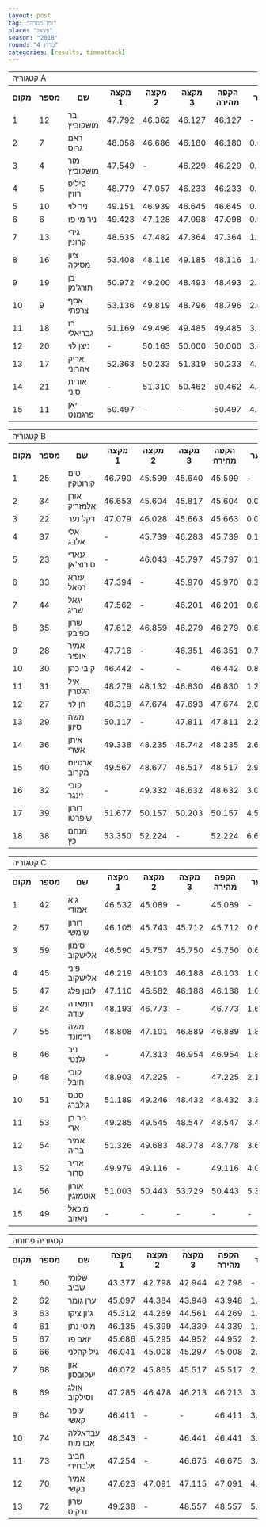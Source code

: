 ```yaml
---
layout: post
tag: "זמן מטרה"
place: "פצאל"
season: "2018"
round: "מרוץ 4"
categories: [results, timeattack]
---
```

<table class="line_color">
    <tr>
        <td colspan="99" class="title_font">קטגוריה A</td>
    </tr>
    <tr class="rnkh_bkcolor">
        <th class="rnkh_font">מקום</th>
        <th class="rnkh_font">מספר</th>
        <th class="rnkh_font">שם</th>
        <th class="rnkh_font">מקצה 1</th>
        <th class="rnkh_font">מקצה 2</th>
        <th class="rnkh_font">מקצה 3</th>
        <th class="rnkh_font">הקפה מהירה</th>
        <th class="rnkh_font">פער</th>
    </tr>
    <tr class="rnk_bkcolor">
        <td class="rnk_font">1</td>
        <td class="rnk_font">12</td>
        <td class="rnk_font">בר מושקוביץ</td>
        <td class="rnk_font">47.792</td>
        <td class="rnk_font">46.362</td>
        <td class="rnk_font">46.127</td>
        <td class="rnk_font">46.127</td>
        <td class="rnk_font">-</td>
    </tr>
    <tr class="rnk_bkcolor">
        <td class="rnk_font">2</td>
        <td class="rnk_font">7</td>
        <td class="rnk_font">ראם גרוס</td>
        <td class="rnk_font">48.058</td>
        <td class="rnk_font">46.686</td>
        <td class="rnk_font">46.180</td>
        <td class="rnk_font">46.180</td>
        <td class="rnk_font">0.053</td>
    </tr>
    <tr class="rnk_bkcolor">
        <td class="rnk_font">3</td>
        <td class="rnk_font">4</td>
        <td class="rnk_font">מור מושקוביץ</td>
        <td class="rnk_font">47.549</td>
        <td class="rnk_font">-</td>
        <td class="rnk_font">46.229</td>
        <td class="rnk_font">46.229</td>
        <td class="rnk_font">0.102</td>
    </tr>
    <tr class="rnk_bkcolor">
        <td class="rnk_font">4</td>
        <td class="rnk_font">5</td>
        <td class="rnk_font">פיליפ רוזין</td>
        <td class="rnk_font">48.779</td>
        <td class="rnk_font">47.057</td>
        <td class="rnk_font">46.233</td>
        <td class="rnk_font">46.233</td>
        <td class="rnk_font">0.106</td>
    </tr>
    <tr class="rnk_bkcolor">
        <td class="rnk_font">5</td>
        <td class="rnk_font">10</td>
        <td class="rnk_font">ניר לוי</td>
        <td class="rnk_font">49.151</td>
        <td class="rnk_font">46.939</td>
        <td class="rnk_font">46.645</td>
        <td class="rnk_font">46.645</td>
        <td class="rnk_font">0.518</td>
    </tr>
    <tr class="rnk_bkcolor">
        <td class="rnk_font">6</td>
        <td class="rnk_font">6</td>
        <td class="rnk_font">ניר מי פז</td>
        <td class="rnk_font">49.423</td>
        <td class="rnk_font">47.128</td>
        <td class="rnk_font">47.098</td>
        <td class="rnk_font">47.098</td>
        <td class="rnk_font">0.971</td>
    </tr>
    <tr class="rnk_bkcolor">
        <td class="rnk_font">7</td>
        <td class="rnk_font">13</td>
        <td class="rnk_font">גידי קרונין</td>
        <td class="rnk_font">48.635</td>
        <td class="rnk_font">47.482</td>
        <td class="rnk_font">47.364</td>
        <td class="rnk_font">47.364</td>
        <td class="rnk_font">1.237</td>
    </tr>
    <tr class="rnk_bkcolor">
        <td class="rnk_font">8</td>
        <td class="rnk_font">16</td>
        <td class="rnk_font">ציון מסיקה</td>
        <td class="rnk_font">53.408</td>
        <td class="rnk_font">48.116</td>
        <td class="rnk_font">49.185</td>
        <td class="rnk_font">48.116</td>
        <td class="rnk_font">1.989</td>
    </tr>
    <tr class="rnk_bkcolor">
        <td class="rnk_font">9</td>
        <td class="rnk_font">19</td>
        <td class="rnk_font">בן תורג'מן</td>
        <td class="rnk_font">50.972</td>
        <td class="rnk_font">49.200</td>
        <td class="rnk_font">48.493</td>
        <td class="rnk_font">48.493</td>
        <td class="rnk_font">2.366</td>
    </tr>
    <tr class="rnk_bkcolor">
        <td class="rnk_font">10</td>
        <td class="rnk_font">9</td>
        <td class="rnk_font">אסף צרפתי</td>
        <td class="rnk_font">53.136</td>
        <td class="rnk_font">49.819</td>
        <td class="rnk_font">48.796</td>
        <td class="rnk_font">48.796</td>
        <td class="rnk_font">2.669</td>
    </tr>
    <tr class="rnk_bkcolor">
        <td class="rnk_font">11</td>
        <td class="rnk_font">18</td>
        <td class="rnk_font">רז גבריאלי</td>
        <td class="rnk_font">51.169</td>
        <td class="rnk_font">49.496</td>
        <td class="rnk_font">49.485</td>
        <td class="rnk_font">49.485</td>
        <td class="rnk_font">3.358</td>
    </tr>
    <tr class="rnk_bkcolor">
        <td class="rnk_font">12</td>
        <td class="rnk_font">20</td>
        <td class="rnk_font">ניצן לוי</td>
        <td class="rnk_font">-</td>
        <td class="rnk_font">50.163</td>
        <td class="rnk_font">50.000</td>
        <td class="rnk_font">50.000</td>
        <td class="rnk_font">3.873</td>
    </tr>
    <tr class="rnk_bkcolor">
        <td class="rnk_font">13</td>
        <td class="rnk_font">17</td>
        <td class="rnk_font">אריק אהרוני</td>
        <td class="rnk_font">52.363</td>
        <td class="rnk_font">50.233</td>
        <td class="rnk_font">51.319</td>
        <td class="rnk_font">50.233</td>
        <td class="rnk_font">4.106</td>
    </tr>
    <tr class="rnk_bkcolor">
        <td class="rnk_font">14</td>
        <td class="rnk_font">21</td>
        <td class="rnk_font">אורית סיני</td>
        <td class="rnk_font">-</td>
        <td class="rnk_font">51.310</td>
        <td class="rnk_font">50.462</td>
        <td class="rnk_font">50.462</td>
        <td class="rnk_font">4.335</td>
    </tr>
    <tr class="rnk_bkcolor">
        <td class="rnk_font">15</td>
        <td class="rnk_font">11</td>
        <td class="rnk_font">יאן פרגמנט</td>
        <td class="rnk_font">50.497</td>
        <td class="rnk_font">-</td>
        <td class="rnk_font">-</td>
        <td class="rnk_font">50.497</td>
        <td class="rnk_font">4.370</td>
    </tr>
</table>
<table class="line_color">
    <tr>
        <td colspan="99" class="title_font">קטגוריה B</td>
    </tr>
    <tr class="rnkh_bkcolor">
        <th class="rnkh_font">מקום</th>
        <th class="rnkh_font">מספר</th>
        <th class="rnkh_font">שם</th>
        <th class="rnkh_font">מקצה 1</th>
        <th class="rnkh_font">מקצה 2</th>
        <th class="rnkh_font">מקצה 3</th>
        <th class="rnkh_font">הקפה מהירה</th>
        <th class="rnkh_font">פער</th>
    </tr>
    <tr class="rnk_bkcolor">
        <td class="rnk_font">1</td>
        <td class="rnk_font">25</td>
        <td class="rnk_font">טים קורוטקין</td>
        <td class="rnk_font">46.790</td>
        <td class="rnk_font">45.599</td>
        <td class="rnk_font">45.640</td>
        <td class="rnk_font">45.599</td>
        <td class="rnk_font">-</td>
    </tr>
    <tr class="rnk_bkcolor">
        <td class="rnk_font">2</td>
        <td class="rnk_font">34</td>
        <td class="rnk_font">אורן אלמזריק</td>
        <td class="rnk_font">46.653</td>
        <td class="rnk_font">45.604</td>
        <td class="rnk_font">45.817</td>
        <td class="rnk_font">45.604</td>
        <td class="rnk_font">0.005</td>
    </tr>
    <tr class="rnk_bkcolor">
        <td class="rnk_font">3</td>
        <td class="rnk_font">22</td>
        <td class="rnk_font">דקל נער</td>
        <td class="rnk_font">47.079</td>
        <td class="rnk_font">46.028</td>
        <td class="rnk_font">45.663</td>
        <td class="rnk_font">45.663</td>
        <td class="rnk_font">0.064</td>
    </tr>
    <tr class="rnk_bkcolor">
        <td class="rnk_font">4</td>
        <td class="rnk_font">37</td>
        <td class="rnk_font">אלי אלבג</td>
        <td class="rnk_font">-</td>
        <td class="rnk_font">45.739</td>
        <td class="rnk_font">46.283</td>
        <td class="rnk_font">45.739</td>
        <td class="rnk_font">0.140</td>
    </tr>
    <tr class="rnk_bkcolor">
        <td class="rnk_font">5</td>
        <td class="rnk_font">23</td>
        <td class="rnk_font">גנאדי סורוצ'אן</td>
        <td class="rnk_font">-</td>
        <td class="rnk_font">46.043</td>
        <td class="rnk_font">45.797</td>
        <td class="rnk_font">45.797</td>
        <td class="rnk_font">0.198</td>
    </tr>
    <tr class="rnk_bkcolor">
        <td class="rnk_font">6</td>
        <td class="rnk_font">33</td>
        <td class="rnk_font">עזרא רפאל</td>
        <td class="rnk_font">47.394</td>
        <td class="rnk_font">-</td>
        <td class="rnk_font">45.970</td>
        <td class="rnk_font">45.970</td>
        <td class="rnk_font">0.371</td>
    </tr>
    <tr class="rnk_bkcolor">
        <td class="rnk_font">7</td>
        <td class="rnk_font">44</td>
        <td class="rnk_font">יגאל שריג</td>
        <td class="rnk_font">47.562</td>
        <td class="rnk_font">-</td>
        <td class="rnk_font">46.201</td>
        <td class="rnk_font">46.201</td>
        <td class="rnk_font">0.602</td>
    </tr>
    <tr class="rnk_bkcolor">
        <td class="rnk_font">8</td>
        <td class="rnk_font">35</td>
        <td class="rnk_font">שרון ספיבק</td>
        <td class="rnk_font">47.612</td>
        <td class="rnk_font">46.859</td>
        <td class="rnk_font">46.279</td>
        <td class="rnk_font">46.279</td>
        <td class="rnk_font">0.680</td>
    </tr>
    <tr class="rnk_bkcolor">
        <td class="rnk_font">9</td>
        <td class="rnk_font">28</td>
        <td class="rnk_font">אמיר אופיר</td>
        <td class="rnk_font">47.716</td>
        <td class="rnk_font">-</td>
        <td class="rnk_font">46.351</td>
        <td class="rnk_font">46.351</td>
        <td class="rnk_font">0.752</td>
    </tr>
    <tr class="rnk_bkcolor">
        <td class="rnk_font">10</td>
        <td class="rnk_font">30</td>
        <td class="rnk_font">קובי כהן</td>
        <td class="rnk_font">46.442</td>
        <td class="rnk_font">-</td>
        <td class="rnk_font">-</td>
        <td class="rnk_font">46.442</td>
        <td class="rnk_font">0.843</td>
    </tr>
    <tr class="rnk_bkcolor">
        <td class="rnk_font">11</td>
        <td class="rnk_font">31</td>
        <td class="rnk_font">איל הלפרין</td>
        <td class="rnk_font">48.279</td>
        <td class="rnk_font">48.132</td>
        <td class="rnk_font">46.830</td>
        <td class="rnk_font">46.830</td>
        <td class="rnk_font">1.231</td>
    </tr>
    <tr class="rnk_bkcolor">
        <td class="rnk_font">12</td>
        <td class="rnk_font">27</td>
        <td class="rnk_font">חן לוי</td>
        <td class="rnk_font">48.319</td>
        <td class="rnk_font">47.674</td>
        <td class="rnk_font">47.693</td>
        <td class="rnk_font">47.674</td>
        <td class="rnk_font">2.075</td>
    </tr>
    <tr class="rnk_bkcolor">
        <td class="rnk_font">13</td>
        <td class="rnk_font">29</td>
        <td class="rnk_font">משה סיוון</td>
        <td class="rnk_font">50.117</td>
        <td class="rnk_font">-</td>
        <td class="rnk_font">47.811</td>
        <td class="rnk_font">47.811</td>
        <td class="rnk_font">2.212</td>
    </tr>
    <tr class="rnk_bkcolor">
        <td class="rnk_font">14</td>
        <td class="rnk_font">36</td>
        <td class="rnk_font">איתן אשרי</td>
        <td class="rnk_font">49.338</td>
        <td class="rnk_font">48.235</td>
        <td class="rnk_font">48.742</td>
        <td class="rnk_font">48.235</td>
        <td class="rnk_font">2.636</td>
    </tr>
    <tr class="rnk_bkcolor">
        <td class="rnk_font">15</td>
        <td class="rnk_font">40</td>
        <td class="rnk_font">ארטיום מקרוב</td>
        <td class="rnk_font">49.567</td>
        <td class="rnk_font">48.677</td>
        <td class="rnk_font">48.517</td>
        <td class="rnk_font">48.517</td>
        <td class="rnk_font">2.918</td>
    </tr>
    <tr class="rnk_bkcolor">
        <td class="rnk_font">16</td>
        <td class="rnk_font">32</td>
        <td class="rnk_font">קובי זינגר</td>
        <td class="rnk_font">-</td>
        <td class="rnk_font">49.332</td>
        <td class="rnk_font">48.632</td>
        <td class="rnk_font">48.632</td>
        <td class="rnk_font">3.033</td>
    </tr>
    <tr class="rnk_bkcolor">
        <td class="rnk_font">17</td>
        <td class="rnk_font">39</td>
        <td class="rnk_font">דורון שיפרטו</td>
        <td class="rnk_font">51.677</td>
        <td class="rnk_font">50.157</td>
        <td class="rnk_font">50.203</td>
        <td class="rnk_font">50.157</td>
        <td class="rnk_font">4.558</td>
    </tr>
    <tr class="rnk_bkcolor">
        <td class="rnk_font">18</td>
        <td class="rnk_font">38</td>
        <td class="rnk_font">מנחם כץ</td>
        <td class="rnk_font">53.350</td>
        <td class="rnk_font">52.224</td>
        <td class="rnk_font">-</td>
        <td class="rnk_font">52.224</td>
        <td class="rnk_font">6.625</td>
    </tr>
</table>
<table class="line_color">
    <tr>
        <td colspan="99" class="title_font">קטגוריה C</td>
    </tr>
    <tr class="rnkh_bkcolor">
        <th class="rnkh_font">מקום</th>
        <th class="rnkh_font">מספר</th>
        <th class="rnkh_font">שם</th>
        <th class="rnkh_font">מקצה 1</th>
        <th class="rnkh_font">מקצה 2</th>
        <th class="rnkh_font">מקצה 3</th>
        <th class="rnkh_font">הקפה מהירה</th>
        <th class="rnkh_font">פער</th>
    </tr>
    <tr class="rnk_bkcolor">
        <td class="rnk_font">1</td>
        <td class="rnk_font">42</td>
        <td class="rnk_font">גיא אמודי</td>
        <td class="rnk_font">46.532</td>
        <td class="rnk_font">45.089</td>
        <td class="rnk_font">-</td>
        <td class="rnk_font">45.089</td>
        <td class="rnk_font">-</td>
    </tr>
    <tr class="rnk_bkcolor">
        <td class="rnk_font">2</td>
        <td class="rnk_font">57</td>
        <td class="rnk_font">דורון שימשי</td>
        <td class="rnk_font">46.105</td>
        <td class="rnk_font">45.743</td>
        <td class="rnk_font">45.712</td>
        <td class="rnk_font">45.712</td>
        <td class="rnk_font">0.623</td>
    </tr>
    <tr class="rnk_bkcolor">
        <td class="rnk_font">3</td>
        <td class="rnk_font">59</td>
        <td class="rnk_font">סימון אלישקוב</td>
        <td class="rnk_font">46.590</td>
        <td class="rnk_font">45.757</td>
        <td class="rnk_font">45.750</td>
        <td class="rnk_font">45.750</td>
        <td class="rnk_font">0.661</td>
    </tr>
    <tr class="rnk_bkcolor">
        <td class="rnk_font">4</td>
        <td class="rnk_font">45</td>
        <td class="rnk_font">פיני אלישקוב</td>
        <td class="rnk_font">46.219</td>
        <td class="rnk_font">46.103</td>
        <td class="rnk_font">46.188</td>
        <td class="rnk_font">46.103</td>
        <td class="rnk_font">1.014</td>
    </tr>
    <tr class="rnk_bkcolor">
        <td class="rnk_font">5</td>
        <td class="rnk_font">47</td>
        <td class="rnk_font">לוטן פלג</td>
        <td class="rnk_font">47.110</td>
        <td class="rnk_font">46.582</td>
        <td class="rnk_font">46.188</td>
        <td class="rnk_font">46.188</td>
        <td class="rnk_font">1.099</td>
    </tr>
    <tr class="rnk_bkcolor">
        <td class="rnk_font">6</td>
        <td class="rnk_font">24</td>
        <td class="rnk_font">חמאדה עודה</td>
        <td class="rnk_font">48.193</td>
        <td class="rnk_font">46.773</td>
        <td class="rnk_font">-</td>
        <td class="rnk_font">46.773</td>
        <td class="rnk_font">1.684</td>
    </tr>
    <tr class="rnk_bkcolor">
        <td class="rnk_font">7</td>
        <td class="rnk_font">55</td>
        <td class="rnk_font">משה ריימונד</td>
        <td class="rnk_font">48.808</td>
        <td class="rnk_font">47.101</td>
        <td class="rnk_font">46.889</td>
        <td class="rnk_font">46.889</td>
        <td class="rnk_font">1.800</td>
    </tr>
    <tr class="rnk_bkcolor">
        <td class="rnk_font">8</td>
        <td class="rnk_font">46</td>
        <td class="rnk_font">ניב גלנטי</td>
        <td class="rnk_font">-</td>
        <td class="rnk_font">47.313</td>
        <td class="rnk_font">46.954</td>
        <td class="rnk_font">46.954</td>
        <td class="rnk_font">1.865</td>
    </tr>
    <tr class="rnk_bkcolor">
        <td class="rnk_font">9</td>
        <td class="rnk_font">48</td>
        <td class="rnk_font">קובי חובל</td>
        <td class="rnk_font">48.903</td>
        <td class="rnk_font">47.225</td>
        <td class="rnk_font">-</td>
        <td class="rnk_font">47.225</td>
        <td class="rnk_font">2.136</td>
    </tr>
    <tr class="rnk_bkcolor">
        <td class="rnk_font">10</td>
        <td class="rnk_font">51</td>
        <td class="rnk_font">סטס גולברג</td>
        <td class="rnk_font">51.189</td>
        <td class="rnk_font">49.246</td>
        <td class="rnk_font">48.432</td>
        <td class="rnk_font">48.432</td>
        <td class="rnk_font">3.343</td>
    </tr>
    <tr class="rnk_bkcolor">
        <td class="rnk_font">11</td>
        <td class="rnk_font">53</td>
        <td class="rnk_font">ניר בן ארי</td>
        <td class="rnk_font">49.285</td>
        <td class="rnk_font">49.545</td>
        <td class="rnk_font">48.547</td>
        <td class="rnk_font">48.547</td>
        <td class="rnk_font">3.458</td>
    </tr>
    <tr class="rnk_bkcolor">
        <td class="rnk_font">12</td>
        <td class="rnk_font">54</td>
        <td class="rnk_font">אמיר בריה</td>
        <td class="rnk_font">51.326</td>
        <td class="rnk_font">49.683</td>
        <td class="rnk_font">48.778</td>
        <td class="rnk_font">48.778</td>
        <td class="rnk_font">3.689</td>
    </tr>
    <tr class="rnk_bkcolor">
        <td class="rnk_font">13</td>
        <td class="rnk_font">52</td>
        <td class="rnk_font">אדיר סרור</td>
        <td class="rnk_font">49.979</td>
        <td class="rnk_font">49.116</td>
        <td class="rnk_font">-</td>
        <td class="rnk_font">49.116</td>
        <td class="rnk_font">4.027</td>
    </tr>
    <tr class="rnk_bkcolor">
        <td class="rnk_font">14</td>
        <td class="rnk_font">56</td>
        <td class="rnk_font">אורון אוטמזגין</td>
        <td class="rnk_font">51.003</td>
        <td class="rnk_font">50.443</td>
        <td class="rnk_font">53.729</td>
        <td class="rnk_font">50.443</td>
        <td class="rnk_font">5.354</td>
    </tr>
    <tr class="rnk_bkcolor">
        <td class="rnk_font">15</td>
        <td class="rnk_font">49</td>
        <td class="rnk_font">מיכאל ניאזוב</td>
        <td class="rnk_font">-</td>
        <td class="rnk_font">-</td>
        <td class="rnk_font">-</td>
        <td class="rnk_font">-</td>
        <td class="rnk_font">-</td>
    </tr>
</table>
<table class="line_color">
    <tr>
        <td colspan="99" class="title_font">קטגוריה פתוחה</td>
    </tr>
    <tr class="rnkh_bkcolor">
        <th class="rnkh_font">מקום</th>
        <th class="rnkh_font">מספר</th>
        <th class="rnkh_font">שם</th>
        <th class="rnkh_font">מקצה 1</th>
        <th class="rnkh_font">מקצה 2</th>
        <th class="rnkh_font">מקצה 3</th>
        <th class="rnkh_font">הקפה מהירה</th>
        <th class="rnkh_font">פער</th>
    </tr>
    <tr class="rnk_bkcolor">
        <td class="rnk_font">1</td>
        <td class="rnk_font">60</td>
        <td class="rnk_font">שלומי שביב</td>
        <td class="rnk_font">43.377</td>
        <td class="rnk_font">42.798</td>
        <td class="rnk_font">42.944</td>
        <td class="rnk_font">42.798</td>
        <td class="rnk_font">-</td>
    </tr>
    <tr class="rnk_bkcolor">
        <td class="rnk_font">2</td>
        <td class="rnk_font">62</td>
        <td class="rnk_font">ערן גומר</td>
        <td class="rnk_font">45.097</td>
        <td class="rnk_font">44.384</td>
        <td class="rnk_font">43.948</td>
        <td class="rnk_font">43.948</td>
        <td class="rnk_font">1.150</td>
    </tr>
    <tr class="rnk_bkcolor">
        <td class="rnk_font">3</td>
        <td class="rnk_font">63</td>
        <td class="rnk_font">ג'ון ציקו</td>
        <td class="rnk_font">45.312</td>
        <td class="rnk_font">44.269</td>
        <td class="rnk_font">44.561</td>
        <td class="rnk_font">44.269</td>
        <td class="rnk_font">1.471</td>
    </tr>
    <tr class="rnk_bkcolor">
        <td class="rnk_font">4</td>
        <td class="rnk_font">61</td>
        <td class="rnk_font">מוטי נתן</td>
        <td class="rnk_font">46.135</td>
        <td class="rnk_font">45.399</td>
        <td class="rnk_font">44.339</td>
        <td class="rnk_font">44.339</td>
        <td class="rnk_font">1.541</td>
    </tr>
    <tr class="rnk_bkcolor">
        <td class="rnk_font">5</td>
        <td class="rnk_font">67</td>
        <td class="rnk_font">יואב פז</td>
        <td class="rnk_font">45.686</td>
        <td class="rnk_font">45.295</td>
        <td class="rnk_font">44.952</td>
        <td class="rnk_font">44.952</td>
        <td class="rnk_font">2.154</td>
    </tr>
    <tr class="rnk_bkcolor">
        <td class="rnk_font">6</td>
        <td class="rnk_font">66</td>
        <td class="rnk_font">גיל קהלני</td>
        <td class="rnk_font">46.041</td>
        <td class="rnk_font">45.008</td>
        <td class="rnk_font">45.297</td>
        <td class="rnk_font">45.008</td>
        <td class="rnk_font">2.210</td>
    </tr>
    <tr class="rnk_bkcolor">
        <td class="rnk_font">7</td>
        <td class="rnk_font">68</td>
        <td class="rnk_font">און יעקובסון</td>
        <td class="rnk_font">46.072</td>
        <td class="rnk_font">45.865</td>
        <td class="rnk_font">45.517</td>
        <td class="rnk_font">45.517</td>
        <td class="rnk_font">2.719</td>
    </tr>
    <tr class="rnk_bkcolor">
        <td class="rnk_font">8</td>
        <td class="rnk_font">69</td>
        <td class="rnk_font">אולג וסילקוב</td>
        <td class="rnk_font">47.285</td>
        <td class="rnk_font">46.478</td>
        <td class="rnk_font">46.213</td>
        <td class="rnk_font">46.213</td>
        <td class="rnk_font">3.415</td>
    </tr>
    <tr class="rnk_bkcolor">
        <td class="rnk_font">9</td>
        <td class="rnk_font">64</td>
        <td class="rnk_font">עופר קאשי</td>
        <td class="rnk_font">46.411</td>
        <td class="rnk_font">-</td>
        <td class="rnk_font">-</td>
        <td class="rnk_font">46.411</td>
        <td class="rnk_font">3.613</td>
    </tr>
    <tr class="rnk_bkcolor">
        <td class="rnk_font">10</td>
        <td class="rnk_font">74</td>
        <td class="rnk_font">עבדאללה אבו מוח</td>
        <td class="rnk_font">48.343</td>
        <td class="rnk_font">-</td>
        <td class="rnk_font">46.441</td>
        <td class="rnk_font">46.441</td>
        <td class="rnk_font">3.643</td>
    </tr>
    <tr class="rnk_bkcolor">
        <td class="rnk_font">11</td>
        <td class="rnk_font">73</td>
        <td class="rnk_font">חביב אלבחירי</td>
        <td class="rnk_font">47.254</td>
        <td class="rnk_font">-</td>
        <td class="rnk_font">46.675</td>
        <td class="rnk_font">46.675</td>
        <td class="rnk_font">3.877</td>
    </tr>
    <tr class="rnk_bkcolor">
        <td class="rnk_font">12</td>
        <td class="rnk_font">70</td>
        <td class="rnk_font">אמיר בקשי</td>
        <td class="rnk_font">47.623</td>
        <td class="rnk_font">47.091</td>
        <td class="rnk_font">47.115</td>
        <td class="rnk_font">47.091</td>
        <td class="rnk_font">4.293</td>
    </tr>
    <tr class="rnk_bkcolor">
        <td class="rnk_font">13</td>
        <td class="rnk_font">72</td>
        <td class="rnk_font">שרון נרקיס</td>
        <td class="rnk_font">49.238</td>
        <td class="rnk_font">-</td>
        <td class="rnk_font">48.557</td>
        <td class="rnk_font">48.557</td>
        <td class="rnk_font">5.759</td>
    </tr>
</table>
